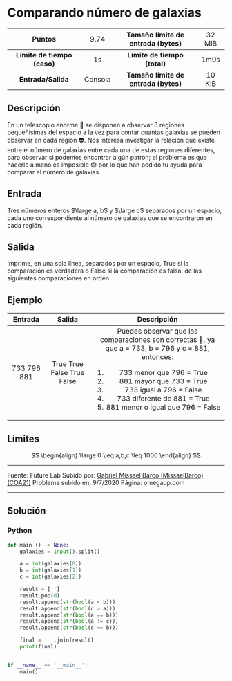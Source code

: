 # Comparando número de galaxias

|           Puntos          |<span style="font-weight: normal;">9.74</span>|  Tamaño límite de entrada (bytes)  |<span style="font-weight: normal;">32 MiB</span>|
|      :------------:       |               :------------:                 |           :------------:           | :------------: |
|**Límite de tiempo (caso)**|                     1s                       |    **Límite de tiempo (total)**    |      1m0s      |
|     **Entrada/Salida**    |                  Consola                     |**Tamaño límite de entrada (bytes)**|     10 KiB     |


## Descripción
En un telescopio enorme 🔭 se disponen a observar 3 regiones pequeñísimas del espacio a la vez para contar cuantas galaxias se pueden observar en cada región 👽. Nos interesa investigar la relación que existe entre el número de galaxias entre cada una de estas regiones diferentes, para observar si podemos encontrar algún patrón; el problema es que hacerlo a mano es imposible 😨 por lo que han pedido tu ayuda para comparar el número de galaxias.

## Entrada
Tres números enteros $\large a, b$ y  $\large c$ separados por un espacio, cada uno correspondiente al número de galaxias que se encontraron en cada región.

## Salida
Imprime, en una sola línea, separados por un espacio, True si la comparación es verdadera o False si la comparación es falsa, de las siguientes comparaciones en orden:

## Ejemplo
<table style="text-align: center;" >
    <thead>
        <tr>
            <th>Entrada</th>
            <th>Salida</th>
            <th>Descripción</th>
        </tr>
    </thead>
    <tbody>
        <tr>
            <td>733 796 881</td>
            <td>True True False True False</td>
            <td>Puedes observar que las comparaciones son correctas 👀, ya que a = 733, b = 796 y c = 881, entonces:
                <ol> 
                    <li>733 menor que 796 = True</li>
                    <li>881 mayor que 733 = True</li>
                    <li>733 igual a 796 = False</li>
                    <li>733 diferente de 881 = True</li>
                    <li>881 menor o igual que 796 = False</li>
                </ol>
            </td>
        </tr>
    </tbody>
</table>

## Límites
$$
\begin{align}
  \large 0 \leq a,b,c \leq 1000
\end{align}
$$

------------

Fuente: Future Lab
Subido por: [ Gabriel Missael Barco (MissaelBarco) (COA21)](https://omegaup.com/profile/MissaelBarco/ " Gabriel Missael Barco (MissaelBarco) (COA21)")
Problema subido en: 9/7/2020
Página: omegaup.com

------------

## Solución
### Python
```py
def main () -> None:
    galaxies = input().split()

    a = int(galaxies[0])
    b = int(galaxies[1])
    c = int(galaxies[2])

    result = ['']
    result.pop(0)
    result.append(str(bool(a < b)))
    result.append(str(bool(c > a)))
    result.append(str(bool(a == b)))
    result.append(str(bool(a != c)))
    result.append(str(bool(c <= b)))

    final = ' '.join(result)
    print(final)


if __name__ == '__main__':
    main()
```